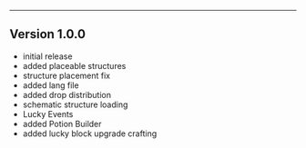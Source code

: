 ------------------------------------------------------
Version 1.0.0
------------------------------------------------------
- initial release
- added placeable structures
- structure placement fix
- added lang file
- added drop distribution
- schematic structure loading
- Lucky Events
- added Potion Builder
- added lucky block upgrade crafting

